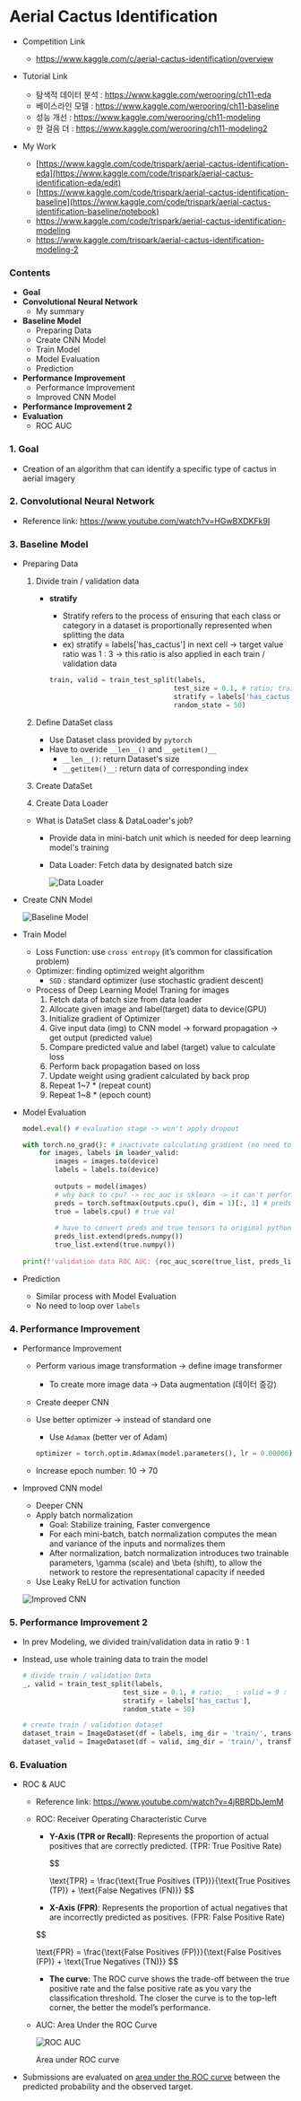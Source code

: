 # Aerial Cactus Identification 

- Competition Link
    - https://www.kaggle.com/c/aerial-cactus-identification/overview

- Tutorial Link
    - 탐색적 데이터 분석 : https://www.kaggle.com/werooring/ch11-eda
    - 베이스라인 모델 : https://www.kaggle.com/werooring/ch11-baseline
    - 성능 개선 : https://www.kaggle.com/werooring/ch11-modeling
    - 한 걸음 더 : https://www.kaggle.com/werooring/ch11-modeling2

- My Work
    - [https://www.kaggle.com/code/trispark/aerial-cactus-identification-eda](https://www.kaggle.com/code/trispark/aerial-cactus-identification-eda/edit)
    - [https://www.kaggle.com/code/trispark/aerial-cactus-identification-baseline](https://www.kaggle.com/code/trispark/aerial-cactus-identification-baseline/notebook)
    - https://www.kaggle.com/code/trispark/aerial-cactus-identification-modeling
    - https://www.kaggle.com/trispark/aerial-cactus-identification-modeling-2
    

### Contents
- **Goal**
- **Convolutional Neural Network**
    - My summary
- **Baseline Model**
    - Preparing Data
    - Create CNN Model
    - Train Model
    - Model Evaluation
    - Prediction
- **Performance Improvement**
    - Performance Improvement
    - Improved CNN Model
- **Performance Improvement 2**
- **Evaluation**
    - ROC AUC
        

### 1. Goal

- Creation of an algorithm that can identify a specific type of cactus in aerial imagery

### 2. Convolutional Neural Network

- Reference link: https://www.youtube.com/watch?v=HGwBXDKFk9I
    

### 3. Baseline Model

- Preparing Data
    1. Divide train / validation data
        - **stratify**
            - Stratify refers to the process of ensuring that each class or category in a dataset is proportionally represented when splitting the data
            - ex) stratify = labels['has_cactus'] in next cell -> target value ratio was 1 : 3 -> this ratio is also applied in each train / validation data
            
            ```python
            train, valid = train_test_split(labels, 
                                           test_size = 0.1, # ratio; train : valid = 9 : 1
                                           stratify = labels['has_cactus'],
                                           random_state = 50)
            ```
            
    2. Define DataSet class
        - Use Dataset class provided by `pytorch`
        - Have to overide `__len__()` and `__getitem()__`
            - `__len__()`: return Dataset's size
            - `__getitem()__`: return data of corresponding index
    3. Create DataSet
    4. Create Data Loader
    - What is DataSet class & DataLoader's job?
        - Provide data in mini-batch unit which is needed for deep learning model's training
        - Data Loader:  Fetch data by designated batch size
            
            ![Data Loader](./src/dataset_loader.png)
            
        
- Create CNN Model
    
    ![Baseline Model](./src/baseline.png)
    
- Train Model
    - Loss Function: use `cross entropy` (it’s common for classification problem)
    - Optimizer: finding optimized weight algorithm
        - `SGD` : standard optimizer (use stochastic gradient descent)
    - Process of Deep Learning Model Traning for images
        1. Fetch data of batch size from data loader
        2. Allocate given image and label(target) data to device(GPU)
        3. Initialize gradient of Optimizer
        4. Give input data (img) to CNN model -> forward propagation -> get output (predicted value)
        5. Compare predicted value and label (target) value to calculate loss
        6. Perform back propagation based on loss
        7. Update weight using gradient calculated by back prop
        8. Repeat 1~7 * (repeat count)
        9. Repeat 1~8 * (epoch count)
        
- Model Evaluation
    
    ```python
    model.eval() # evaluation stage -> won't apply dropout 
    
    with torch.no_grad(): # inactivate calculating gradient (no need to calculate gradient in evaluation step)
        for images, labels in loader_valid:
            images = images.to(device)
            labels = labels.to(device)
            
            outputs = model(images)
            # why back to cpu? -> roc_auc is sklearn -> it can't perform on GPU
            preds = torch.softmax(outputs.cpu(), dim = 1)[:, 1] # preds probability
            true = labels.cpu() # true val
            
            # have to convert preds and true tensors to original python array or numpy array
            preds_list.extend(preds.numpy())
            true_list.extend(true.numpy())
            
    print(f'validation data ROC AUC: {roc_auc_score(true_list, preds_list):.4f}')
    ```
    
- Prediction
    - Similar process with Model Evaluation
    - No need to loop over `labels`

### 4. Performance Improvement

- Performance Improvement
    - Perform various image transformation -> define image transformer
        - To create more image data -> Data augmentation (데이터 증강)
    - Create deeper CNN
    - Use better optimizer -> instead of standard one
        - Use `Adamax` (better ver of Adam)
        
        ```python
        optimizer = torch.optim.Adamax(model.parameters(), lr = 0.00006)
        ```
        
    - Increase epoch number: 10 → 70

- Improved CNN model
    - Deeper CNN
    - Apply batch normalization
        - Goal: Stabilize training, Faster convergence
        - For each mini-batch, batch normalization computes the mean and variance of the inputs and normalizes them
        - After normalization, batch normalization introduces two trainable parameters, \gamma (scale) and \beta (shift), to allow the network to restore the representational capacity if needed
    - Use Leaky ReLU for activation function
    
    ![Improved CNN](./src/modeling.png)
    

### 5. Performance Improvement 2

- In prev Modeling, we divided train/validation data in ratio 9 : 1
- Instead, use whole training data to train the model
    
    ```python
    # divide train / validation Data
    _, valid = train_test_split(labels,
                             test_size = 0.1, # ratio; _ : valid = 9 : 1
                             stratify = labels['has_cactus'],
                             random_state = 50)
    ```
    
    ```python
    # create train / validation dataset
    dataset_train = ImageDataset(df = labels, img_dir = 'train/', transform = transform_train)
    dataset_valid = ImageDataset(df = valid, img_dir = 'train/', transform = transform_test)
    ```
    

### 6. Evaluation
- ROC & AUC
    - Reference link: https://www.youtube.com/watch?v=4jRBRDbJemM
    - ROC: Receiver Operating Characteristic Curve
        - **Y-Axis (TPR or Recall)**: Represents the proportion of actual positives that are correctly predicted. (TPR: True Positive Rate)
            
            $$
            
            \text{TPR} = \frac{\text{True Positives (TP)}}{\text{True Positives (TP)} + \text{False Negatives (FN)}}
            $$
            
        - **X-Axis (FPR)**: Represents the proportion of actual negatives that are incorrectly predicted as positives. (FPR: False Positive Rate)
        
        $$
        
        \text{FPR} = \frac{\text{False Positives (FP)}}{\text{False Positives (FP)} + \text{True Negatives (TN)}}
        $$
        
        - **The curve**: The ROC curve shows the trade-off between the true positive rate and the false positive rate as you vary the classification threshold. The closer the curve is to the top-left corner, the better the model’s performance.
    - AUC: Area Under the ROC Curve
        
        ![ROC AUC](./src/roc_auc.png)
        
        Area under ROC curve
        
- Submissions are evaluated on [area under the ROC curve](http://en.wikipedia.org/wiki/Receiver_operating_characteristic) between the predicted probability and the observed target.